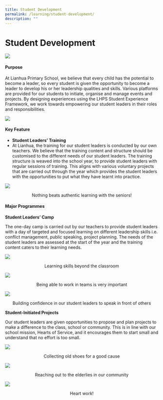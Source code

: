 ```yaml
---
title: Student Development
permalink: /learning/student-development/
description: ""
---
```


# **Student Development**
![](/images/Learning/Student%20Management/image1.jpg)

#### Purpose

At Lianhua Primary School, we believe that every child has the potential to become a leader, so every student is given the opportunity to become a leader to develop his or her leadership qualities and skills. Various platforms are provided for our students to initiate, organise and manage events and projects. By designing experiences using the LHPS Student Experience Framework, we work towards empowering our student leaders in their roles and responsibilities.

![](/images/Learning/Student%20Management/image3.png)

#### Key Feature

*   **Student Leaders’ Training**
*   At Lianhua, the training for our student leaders is conducted by our own teachers. We believe that the training content and structure should be customised to the different needs of our student leaders. The training structure is weaved into the school year, to provide student leaders with regular sessions of training. This aligns with various voluntary projects that are carried out through the year which provides the student leaders with the opportunities to put what they have learnt into practice.

![](/images/Learning/Student%20Management/image2.jpg)

<center>Nothing beats authentic learning with the seniors!</center>

#### Major Programmes

**Student Leaders’ Camp**

The one-day camp is carried out by our teachers to provide student leaders with a day of targeted and focused learning on different leadership skills i.e. conflict management, public speaking, project planning. The needs of the student leaders are assessed at the start of the year and the training content caters to their learning needs.

![](/images/Learning/Student%20Management/image5.jpg)

<center>Learning skills beyond the classroom</center>

![](/images/Learning/Student%20Management/image4.jpg)

<center>Being able to work in teams is very important</center>

![](/images/Learning/Student%20Management/image7.jpg)

<center>Building confidence in our student leaders to speak in front of others</center>

**Student-Initiated Projects**

Our student leaders are given opportunities to propose and plan projects to make a difference to the class, school or community. This is in line with our school mission, Hearts of Service, and it encourages them to start small and understand that no effort is too small.

![](/images/Learning/Student%20Management/image6.jpg)

<center>Collecting old shoes for a good cause</center>

![](/images/Learning/Student%20Management/image9.jpg)

<center>Reaching out to the elderlies in our community</center>


![](/images/Learning/Student%20Management/image8.jpg)

<center>Heart work!</center>